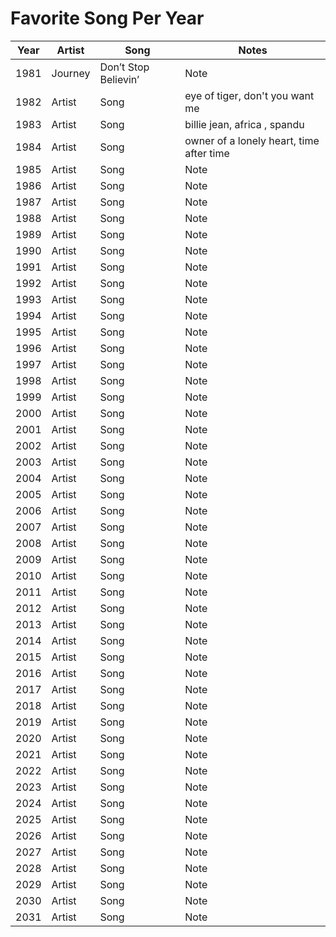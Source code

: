 # Favorite Song Per Year

| Year | Artist | Song | Notes |
| ---- | ------ | ---- | ----- |
| 1981 | Journey | Don’t Stop Believin’ | Note  |
| 1982 | Artist | Song | eye of tiger, don't you want me |
| 1983 | Artist | Song | billie jean, africa , spandu |
| 1984 | Artist | Song | owner of a lonely heart, time after time  |
| 1985 | Artist | Song | Note  |
| 1986 | Artist | Song | Note  |
| 1987 | Artist | Song | Note  |
| 1988 | Artist | Song | Note  |
| 1989 | Artist | Song | Note  |
| 1990 | Artist | Song | Note  |
| 1991 | Artist | Song | Note  |
| 1992 | Artist | Song | Note  |
| 1993 | Artist | Song | Note  |
| 1994 | Artist | Song | Note  |
| 1995 | Artist | Song | Note  |
| 1996 | Artist | Song | Note  |
| 1997 | Artist | Song | Note  |
| 1998 | Artist | Song | Note  |
| 1999 | Artist | Song | Note  |
| 2000 | Artist | Song | Note  |
| 2001 | Artist | Song | Note  |
| 2002 | Artist | Song | Note  |
| 2003 | Artist | Song | Note  |
| 2004 | Artist | Song | Note  |
| 2005 | Artist | Song | Note  |
| 2006 | Artist | Song | Note  |
| 2007 | Artist | Song | Note  |
| 2008 | Artist | Song | Note  |
| 2009 | Artist | Song | Note  |
| 2010 | Artist | Song | Note  |
| 2011 | Artist | Song | Note  |
| 2012 | Artist | Song | Note  |
| 2013 | Artist | Song | Note  |
| 2014 | Artist | Song | Note  |
| 2015 | Artist | Song | Note  |
| 2016 | Artist | Song | Note  |
| 2017 | Artist | Song | Note  |
| 2018 | Artist | Song | Note  |
| 2019 | Artist | Song | Note  |
| 2020 | Artist | Song | Note  |
| 2021 | Artist | Song | Note  |
| 2022 | Artist | Song | Note  |
| 2023 | Artist | Song | Note  |
| 2024 | Artist | Song | Note  |
| 2025 | Artist | Song | Note  |
| 2026 | Artist | Song | Note  |
| 2027 | Artist | Song | Note  |
| 2028 | Artist | Song | Note  |
| 2029 | Artist | Song | Note  |
| 2030 | Artist | Song | Note  |
| 2031 | Artist | Song | Note  |
